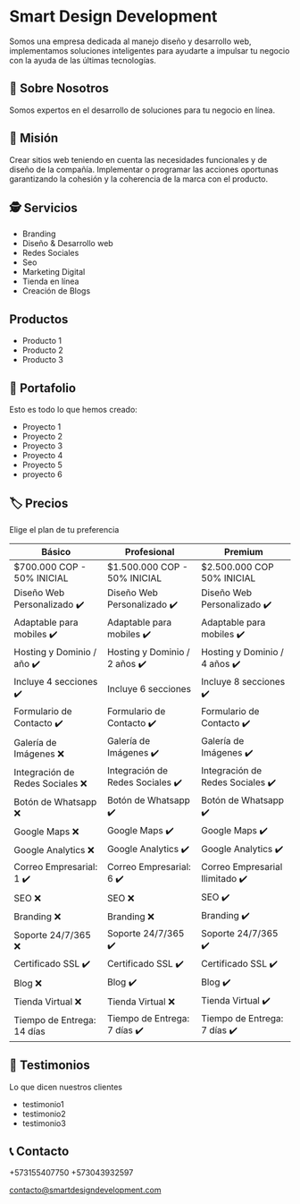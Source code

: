 # Smart Design Development

Somos una empresa dedicada al manejo diseño y desarrollo web, implementamos soluciones inteligentes para ayudarte a impulsar tu negocio con la ayuda de las últimas tecnologías.

## 🤖 Sobre Nosotros

Somos expertos en el desarrollo de soluciones para tu negocio en línea.

## 🤠 Misión

Crear sitios web teniendo en cuenta las necesidades funcionales y de diseño de la compañía. Implementar o programar las acciones oportunas garantizando la cohesión y la coherencia de la marca con el producto.

## 🕵️ Servicios

- Branding
- Diseño & Desarrollo web
- Redes Sociales
- Seo
- Marketing Digital
- Tienda en línea
- Creación de Blogs

## Productos

- Producto 1
- Producto 2
- Producto 3

## 📁 Portafolio

Esto es todo lo que hemos creado:

- Proyecto 1
- Proyecto 2
- Proyecto 3
- Proyecto 4
- Proyecto 5
- proyecto 6

## 🏷️ Precios

Elige el plan de tu preferencia

| Básico                                 | Profesional                           | Premium                           |
| ------                                 | -----------                           | -------                           |
| $700.000 COP - 50% INICIAL             | $1.500.000 COP - 50% INICIAL          | $2.500.000 COP 50% INICIAL        |
| Diseño Web Personalizado ✔️            | Diseño Web Personalizado ✔️          | Diseño Web Personalizado ✔️       |
| Adaptable para mobiles ✔️              | Adaptable para mobiles ✔️            | Adaptable para mobiles ✔️         |
| Hosting y Dominio / año ✔️             | Hosting y Dominio / 2 años ✔️        | Hosting y Dominio / 4 años ✔️     |
| Incluye 4 secciones ✔️                 | Incluye 6 secciones                  | Incluye 8 secciones ✔️            |
| Formulario de Contacto ✔️              | Formulario de Contacto ✔️            | Formulario de Contacto ✔️         |
| Galería de Imágenes ❌                 | Galería de Imágenes ✔️               | Galería de Imágenes ✔️            |
| Integración de Redes Sociales ❌       | Integración de Redes Sociales ✔️     | Integración de Redes Sociales ✔️  |
| Botón de Whatsapp ❌                   | Botón de Whatsapp  ✔️                | Botón de Whatsapp  ✔️             |
| Google Maps ❌                         | Google Maps ✔️                       | Google Maps  ✔️                   |
| Google Analytics ❌                    | Google Analytics  ✔️                 | Google Analytics  ✔️              |
| Correo Empresarial: 1 ✔️               | Correo Empresarial: 6 ✔️             | Correo Empresarial Ilimitado ✔️   |
| SEO ❌                                 | SEO ❌                               | SEO ✔️                            |
| Branding ❌                            | Branding ❌                          | Branding ✔️                       |
| Soporte 24/7/365 ❌                    | Soporte 24/7/365 ✔️                  | Soporte 24/7/365 ✔️               |
| Certificado SSL ✔️                     | Certificado SSL ✔️                   | Certificado SSL ✔️                |
| Blog  ❌                               | Blog ✔️                              | Blog ✔️                           |
| Tienda Virtual ❌                      | Tienda Virtual ❌                    | Tienda Virtual ✔️                 |
| Tiempo de Entrega: 14 días             | Tiempo de Entrega: 7 días ✔️         | Tiempo de Entrega: 7 días ✔️       |

## 👐 Testimonios

Lo que dicen nuestros clientes

- testimonio1
- testimonio2
- testimonio3

## 📞 Contacto

+573155407750
+573043932597

contacto@smartdesigndevelopment.com
